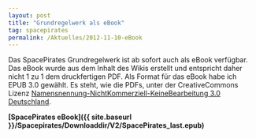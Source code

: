 ```yaml
---
layout: post
title: "Grundregelwerk als eBook"
tag: spacepirates
permalink: /Aktuelles/2012-11-10-eBook
---
```



<div>


Das SpacePirates Grundregelwerk ist ab sofort auch als eBook verfügbar. Das eBook wurde aus dem Inhalt des Wikis erstellt und entspricht daher nicht 1 zu 1 dem druckfertigen PDF. Als Format für das eBook habe ich EPUB 3.0 gewählt. Es steht, wie die PDFs, unter der CreativeCommons Lizenz [Namensnennung-NichtKommerziell-KeineBearbeitung 3.0 Deutschland](http:/creativecommons.org/licenses/by-nc-nd/3.0/de/).

**[SpacePirates eBook]({{ site.baseurl }}/Spacepirates/Downloaddir/V2/SpacePirates_last.epub)**

</div>

